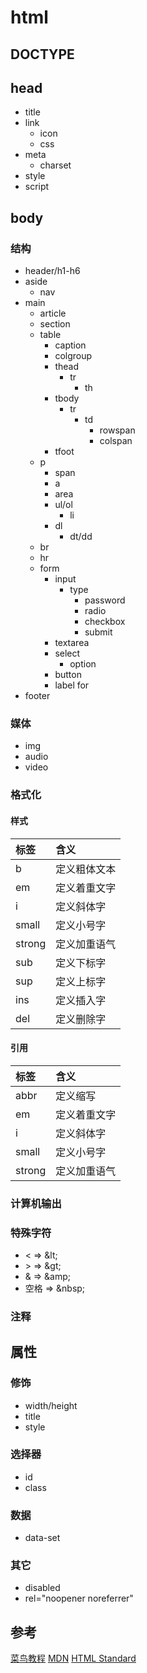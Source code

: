# html

## DOCTYPE

## head

* title
* link
  * icon
  * css
* meta
  * charset
* style
* script

## body

### 结构

* header/h1-h6
* aside
  * nav
* main
  * article
  * section
  * table
    * caption
    * colgroup
    * thead
      * tr
        * th
    * tbody
      * tr
        * td
          * rowspan
          * colspan
    * tfoot
  * p
    * span
    * a
    * area
    * ul/ol
      * li
    * dl
      * dt/dd
  * br
  * hr
  * form
    * input
      * type
        * password
        * radio
        * checkbox
        * submit
    * textarea
    * select
      * option
    * button
    * label for
* footer

### 媒体

* img
* audio
* video

### 格式化

#### 样式

| 标签 | 含义 |
|:--|:--|
| b | 定义粗体文本 |
| em | 定义着重文字 |
| i | 定义斜体字 |
| small |定义小号字 |
| strong | 定义加重语气 |
| sub | 定义下标字 |
| sup | 定义上标字 |
| ins | 定义插入字 |
| del | 定义删除字 |

#### 引用

| 标签 | 含义 |
|:--|:--|
| abbr | 定义缩写 |
| em | 定义着重文字 |
| i | 定义斜体字 |
| small |定义小号字 |
| strong | 定义加重语气 |

### 计算机输出

### 特殊字符

* \< => \&lt;
* \> => \&gt;
* \& => \&amp;
* 空格 => \&nbsp;

### 注释
<!-- 这是注释 -->

## 属性

### 修饰

* width/height
* title
* style

### 选择器

* id
* class

### 数据

* data-set

### 其它

* disabled
* rel="noopener noreferrer"

## 参考

[菜鸟教程](https://www.runoob.com/html/html-tutorial.html)
[MDN](https://developer.mozilla.org/en-US/docs/Web/HTML)
[HTML Standard](https://html.spec.whatwg.org/)
